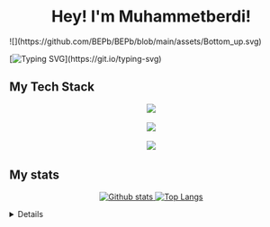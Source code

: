 <h1 align="center">Hey! I'm Muhammetberdi!</h1>
![](https://github.com/BEPb/BEPb/blob/main/assets/Bottom_up.svg)

[![Typing SVG](https://readme-typing-svg.herokuapp.com?color=%2336BCF7&center=true&vCenter=true&width=600&lines=Electronics+and+Robotics+Engineer;Software+Engineer;Member+of+Google+Developers+Group+Ashgabat;Robotics+and+mechanics+mentor;Frontend+React+Redux+Web+app+dev;Backend+Network+apps+dev;Agile+Scrum+project+manager;Perfect+teamlead;)](https://git.io/typing-svg)

## My Tech Stack

<p align="center">
    <a href="#">
        <img src="https://skillicons.dev/icons?i=ts,py,go,nodejs,arduino,raspberrypi,nginx,linux,docker,jenkins&theme=dark" />
    </a>
</p>
<p align="center">
    <a href="#">
        <img src="https://skillicons.dev/icons?i=redis,postgres,react,redux,tailwind,express,flask&theme=dark" />
    </a>
</p>
<p align="center">
    <a href="#">
        <img src="https://skillicons.dev/icons?i=git,vim,vscode,bash,ps,ai&theme=dark" />
    </a>
</p>

## My stats

<p align="center">
    <a href="#">
        <img src="https://github-readme-stats.vercel.app/api?username=mikebionic&theme=onedark&show_icons=true&custom_title=Stats&count_private=true&hide_border=true&hide=issues&line_height=24&bg_color=0d1117" alt="Github stats" />
        <img src="https://github-readme-stats.vercel.app/api/top-langs/?username=mikebionic&layout=compact&theme=onedark&show_icons=true&count_private=true&hide_border=true&bg_color=0d1117" alt="Top Langs" />
    </a>
</p>

<details>

<h3 align="center">📫 Contact me:</h3>
<p align="center">
<a href="https://instagram.com/me.create" target="blank"><img align="center" src="https://upload.wikimedia.org/wikipedia/commons/e/e7/Instagram_logo_2016.svg" alt="Instagram" height="30" width="30" /></a>
<a href="https://www.linkedin.com/in/muhammed-jepbarov/" target="blank"><img align="center" src="https://raw.githubusercontent.com/BEPb/BEPb/master/assets/linkedin.svg" alt="Linkedin" height="30" width="30" /></a>
<a href="mailto:muhammedjepbarov@gmail.com" target="blank"><img align="center" src="https://raw.githubusercontent.com/BEPb/BEPb/master/assets/gmail.svg" alt="Gmail" height="30" width="30" /></a>
<a href="live:muhammedjepbarov" target="blank"><img align="center" src="https://upload.wikimedia.org/wikipedia/commons/9/9e/Skype.svg" alt="Skype" height="30" width="30" /></a>
<a href="https://t.me/mecreate" target="blank"><img align="center" src="https://upload.wikimedia.org/wikipedia/commons/8/83/Telegram_2019_Logo.svg" alt="Telegram" height="30" width="30" /></a>
</p>

![](https://github.com/BEPb/BEPb/blob/main/assets/Bottom_down.svg)
